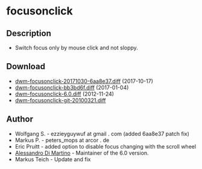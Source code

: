 # focusonclick

## Description

 * Switch focus only by mouse click and not sloppy.

## Download

 * [dwm-focusonclick-20171030-6aa8e37.diff](dwm-focusonclick-20171030-6aa8e37.diff) (2017-10-17)
 * [dwm-focusonclick-bb3bd6f.diff](dwm-focusonclick-bb3bd6f.diff) (2017-01-04)
 * [dwm-focusonclick-6.0.diff](dwm-focusonclick-6.0.diff) (2012-11-24)
 * [dwm-focusonclick-git-20100321.diff](dwm-focusonclick-git-20100321.diff)

## Author

 * Wolfgang S. - ezzieyguywuf at gmail . com (added 6aa8e37 patch fix)
 * Markus P. - peters_mops at arcor . de
 * Eric Pruitt - added option to disable focus changing with the scroll wheel
 * [Alessandro Di Martino][1] - Maintainer of the 6.0 version.
 * Markus Teich - Update and fix

[1]: http://www.alessandrodimartino.com
